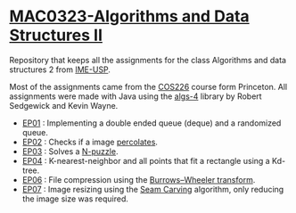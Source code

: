 # [MAC0323-Algorithms and Data Structures II](https://uspdigital.usp.br/jupiterweb/obterDisciplina?sgldis=MAC0323)
Repository that keeps all the assignments for the class Algorithms and data structures 2 from [IME-USP](https://www.ime.usp.br/).

Most of the assignments came from the [COS226](http://www.cs.princeton.edu/courses/archive/spring18/cos226/syllabus.php) course form Princeton. All assignments were made with Java using the [algs-4](https://algs4.cs.princeton.edu/code/) library by Robert Sedgewick and Kevin Wayne.

* [EP01](http://www.cs.princeton.edu/courses/archive/spring18/cos226/assignments/queues/index.html) : Implementing a double ended queue (deque) and a randomized queue.
* [EP02](http://www.cs.princeton.edu/courses/archive/spring18/cos226/assignments/percolation/index.html) : Checks if a image [percolates](https://en.wikipedia.org/wiki/Percolation).
* [EP03](http://www.cs.princeton.edu/courses/archive/spring18/cos226/assignments/8puzzle/index.html) : Solves a [N-puzzle](https://en.wikipedia.org/wiki/15_puzzle).
* [EP04](http://www.cs.princeton.edu/courses/archive/spring18/cos226/assignments/kdtree/index.html) : K-nearest-neighbor and all points that fit a rectangle using a Kd-tree.
* [EP06](http://www.cs.princeton.edu/courses/archive/spring18/cos226/assignments/burrows/index.html) : File compression using the [Burrows–Wheeler transform](https://en.wikipedia.org/wiki/Burrows%E2%80%93Wheeler_transform).
* [EP07](http://www.cs.princeton.edu/courses/archive/spring18/cos226/assignments/seam/index.html) : Image resizing using the [Seam Carving](https://en.wikipedia.org/wiki/Seam_carving) algorithm, only reducing the image size was required.
